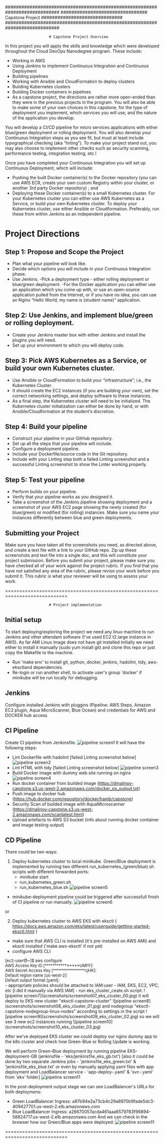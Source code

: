 ############################################################################
################################   Capstone Project   ##############################
############################################################################

						# Capstone Project Overview

In this project you will apply the skills and knowledge which were developed throughout the Cloud DevOps Nanodegree program. These include:

- Working in AWS
- Using Jenkins to implement Continuous Integration and Continuous Deployment
- Building pipelines
- Working with Ansible and CloudFormation to deploy clusters
- Building Kubernetes clusters
- Building Docker containers in pipelines
- As a capstone project, the directions are rather more open-ended than they were in the previous projects in the program. You will also be able to make some of your own choices in this capstone, for the type of deployment you implement, which services you will use, and the nature of the application you develop.

You will develop a CI/CD pipeline for micro services applications with either blue/green deployment or rolling deployment. You will also develop your Continuous Integration steps as you see fit, but must at least include typographical checking (aka “linting”). To make your project stand out, you may also choose to implement other checks such as security scanning, performance testing, integration testing, etc.!

Once you have completed your Continuous Integration you will set up Continuous Deployment, which will include:

- Pushing the built Docker container(s) to the Docker repository (you can use AWS ECR, create your own custom Registry within your cluster, or another 3rd party Docker repository) ; and
- Deploying these Docker container(s) to a small Kubernetes cluster. For your Kubernetes cluster you can either use AWS Kubernetes as a Service, or build your own Kubernetes cluster. To deploy your Kubernetes cluster, use either Ansible or Cloudformation. Preferably, run these from within Jenkins as an independent pipeline.

# Project Directions

## Step 1: Propose and Scope the Project
- Plan what your pipeline will look like.
- Decide which options you will include in your Continuous Integration phase.
- Use Jenkins.
-Pick a deployment type - either rolling deployment or blue/green deployment.
-For the Docker application you can either use an application which you come up with, or use an open-source application pulled from the Internet, or if you have no idea, you can use an Nginx “Hello World, my name is (student name)” application.

## Step 2: Use Jenkins, and implement blue/green or rolling deployment.
- Create your Jenkins master box with either Jenkins and install the plugins you will need.
- Set up your environment to which you will deploy code.

## Step 3: Pick AWS Kubernetes as a Service, or build your own Kubernetes cluster.
- Use Ansible or CloudFormation to build your “infrastructure”; i.e., the Kubernetes Cluster.
- It should create the EC2 instances (if you are building your own), set the correct networking settings, and deploy software to these instances.
- As a final step, the Kubernetes cluster will need to be initialized. The Kubernetes cluster initialization can either be done by hand, or with Ansible/Cloudformation at the student’s discretion.

## Step 4: Build your pipeline
- Construct your pipeline in your GitHub repository.
- Set up all the steps that your pipeline will include.
- Configure a deployment pipeline.
- Include your Dockerfile/source code in the Git repository.
- Include with your Linting step both a failed Linting screenshot and a successful Linting screenshot to show the Linter working properly.

## Step 5: Test your pipeline
- Perform builds on your pipeline.
- Verify that your pipeline works as you designed it.
- Take a screenshot of the Jenkins pipeline showing deployment and a screenshot of your AWS EC2 page showing the newly created (for blue/green) or modified (for rolling) instances. Make sure you name your instances differently between blue and green deployments.

## Submitting your Project
Make sure you have taken all the screenshots you need, as directed above, and create a text file with a link to your GitHub repo.
Zip up these screenshots and text file into a single doc, and this will constitute your project submission.
Before you submit your project, please make sure you have checked all of your work against the project rubric. If you find that you have not satisfied any area of the rubric, please revise your work before you submit it. This rubric is what your reviewer will be using to assess your work.

============================================================================

						# Project implementation

## Initial setup
To start deploying/exploring the project we need any linux machine to run Jenkins and other attendant software (I've used EC2 t2.large instance in AWS).
As far AMI Linux image does not have git installed initially we need either to install it manually (sudo yum install git) and clone this repo or just copy the Makefile to the machine.

- Run 'make env' to install git, python, docker, jenkins, hadolint, tidy, aws-eksctland dependencies.
- Re-login or run another shell, to activate user's group 'docker' if minikube will be run locally for debugging. 

## Jenkins
Configure installed Jenkins with pluggins (Pipeline: AWS Steps, Amazon EC2 plugin, Aqua MicroScanner, Blue Ocean) and credentials for AWS and DOCKER hub access

## CI Pipeline
Create CI pipeline from Jenkinsfile. 
![pipeline screen1](screenshots/screenshot01_successful_pipeline.jpg)
It will have the following steps: 
- Lint Dockerfile with hadolint [failed Linting screenshot below]
![pipeline screen2](screenshots/screenshot02_failed_hadolint_check.jpg)
- Lint HTML with tidy [failed Linting screenshot below]
![pipeline screen3](screenshots/screenshot03_failed_tidy_check.jpg)
- Build Docker image with dummy web site running on nginx
![pipeline screen4](screenshots/screenshot04_successful_build.jpg)
- Run docker container from builded image (https://dmalinov-capstone.s3.us-west-2.amazonaws.com/docker_ps_output.txt)
- Push image to docker hub (https://hub.docker.com/repository/docker/hamb/capstone)
- Security Scan of builded image with AquaMicroscanner (https://dmalinov-capstone.s3.us-west-2.amazonaws.com/scanlatest.html)
- Upload artefacts to AWS S3 bucket (info about running docker container and image testing output)

## CD Pipeline
There could be two ways: 
1) Deploy kubernetes cluster to local minikube. 
Green/Blue deployment is implemented by running two different run_kubernetes_(green/blue).sh scripts with different forwarded ports:
	- minikube start
	- run_kubernetes_green.sh
	- run_kubernetes_blue.sh
![pipeline screen5](screenshots/screenshot05_minikube_deployment.jpg)
- minikube-deployment pipeline could be triggered after successfull finish of CI pipeline or run manually.
![pipeline screen6](screenshots/screenshot06_green-blue.jpg)

or

2) Deploy kubernetes cluster to AWS EKS with eksctl { https://docs.aws.amazon.com/eks/latest/userguide/getting-started-eksctl.html }
- make sure that AWS CLI is installed (it's pre-installed on AWS AMI) and eksctl installed ('make aws-eksctl' if not yet)
- configure AWS CLI <br>
<font size=-1>	
		[ec2-user@~]$ aws configure <br>
		AWS Access Key ID [****************UMFF]:  <br> 
		AWS Secret Access Key [****************cjHK]: <br> 
		Default region name [us-west-2]: <br>
		Default output format [yaml]: <br>
</font>
- appropriate policies should be attached to IAM:user - IAM, EKS, EC2, VPC, etc [i did it manually via AWS IAM]
- run eks_cluster_ceate.sh script:
![pipeline screen7](screenshots/screenshot07_eks_cluster_00.jpg)
 it will deploy to EKS new cluster "eksctl-capstone-cluster"
![pipeline screen8](screenshots/screenshot08_eks_cluster_01.jpg) 
 and nodegroup "eksctl-capstone-nodegroup-linux-nodes" according to settings in the script 
![pipeline screen9](screenshots/screenshot09_eks_cluster_02.jpg) 
 so we will see 3 new ec2 instances running
![pipeline screen10](screenshots/screenshot10_eks_cluster_03.jpg)

After we've deployed EKS cluster we could deploy our nginx dummy app to the k8s cluster and check how Green-Blue or Rolling Update is working.

We will perform Green-Blue deployment by running pipeline EKS-deployment-GB (jenkinsfile - 'eks/jenkinsfile_eks_gb.txt')
[also it could be done by two separate Jenkins jobs - 'jenkinsfile_eks_green.txt' & 'jenkinsfile_eks_blue.txt' or even by manually applying yaml files with app deployment and LoadBalancer service - 'app-deploy-<COLOR>.yaml' & 'svc-<COLOR>.yaml' from 'eks' folder]
![pipeline screen11](screenshots/screenshot11_eks_green-blue_01.jpg)

In the post-deployment output stage we can see LoadBalancer's URLs for both deploymens:
- Green LoadBalancer Ingress:     a97b94e2a73cb4c29a8970b9fade5dc3-409427701.us-west-2.elb.amazonaws.com
- Blue LoadBalancer Ingress:      a26670057acda461aaa6579783f96894-58824717.us-west-2.elb.amazonaws.com
And we can check in the browser how our Green/Blue apps were deployed:
![pipeline screen11](screenshots/screenshot12_eks_green-blue_02.jpg)


============================================================================

